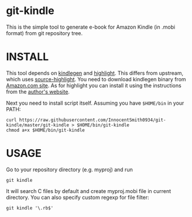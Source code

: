 git-kindle
==========

This is the simple tool to generate e-book for Amazon Kindle (in .mobi format) from git repository tree.

INSTALL
=======

This tool depends on [kindlegen][1] and [highlight][2]. This differs from upstream, which uses [source-highlight][3]. You need to download
kindlegen binary from [Amazon.com site][1]. As for highlight you can install it using the instructions from the [author's website][2].

Next you need to install script itself. Assuming you have `$HOME/bin` in your PATH:

    curl https://raw.githubusercontent.com/InnocentSmith0934/git-kindle/master/git-kindle > $HOME/bin/git-kindle
    chmod a+x $HOME/bin/git-kindle

USAGE
=====

Go to your repository directory (e.g. myproj) and run

    git kindle

It will search C files by default and create myproj.mobi file in current directory. You can also
specify custom regexp for file filter:

    git kindle '\.rb$'


[1]: http://www.amazon.com/gp/feature.html?docId=1000234621
[2]: http://www.andre-simon.de/doku/highlight/en/install.php
[3]: http://www.gnu.org/software/src-highlite/source-highlight.html#Download

